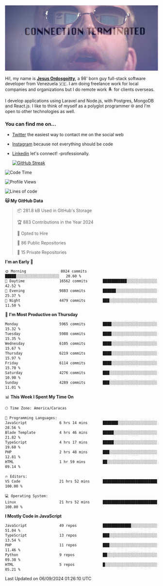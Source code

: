 ![hackers movie reference](./disconnected.jpg)

Hi!, my name is [**Jesus Ordosgoitty**](https://jodaz.dev), a 98' born guy full-stack software developer from Venezuela 🇻🇪. I am doing freelance work for local companies and organizations but I do remote work 🏝️ for clients overseas. 

I develop applications using Laravel and Node.js, with Postgres, MongoDB and React.js. I like to think of myself as a polyglot programmer 🌐 and I'm open to other technologies as well.

### You can find me on...

- [Twitter](https://twitter.com/jodaz_) the easiest way to contact me on the social web
- [Instagram](https://instagram.com/jodaz_) because not everything should be code
- [Linkedin](https://linkedin.com/in/jodaz) let's connect! -professionally.


    [![GitHub Streak](https://streak-stats.demolab.com?user=jodaz&theme=tokyonight)](https://git.io/streak-stats)

<!--START_SECTION:waka-->
![Code Time](http://img.shields.io/badge/Code%20Time-7%2C272%20hrs%2055%20mins-blue)

![Profile Views](http://img.shields.io/badge/Profile%20Views-0-blue)

![Lines of code](https://img.shields.io/badge/From%20Hello%20World%20I%27ve%20Written-82.7%20million%20lines%20of%20code-blue)

**🐱 My GitHub Data** 

> 📦 281.8 kB Used in GitHub's Storage 
 > 
> 🏆 883 Contributions in the Year 2024
 > 
> 💼 Opted to Hire
 > 
> 📜 86 Public Repositories 
 > 
> 🔑 15 Private Repositories 
 > 
**I'm an Early 🐤** 

```text
🌞 Morning                8024 commits        █████░░░░░░░░░░░░░░░░░░░░   20.60 % 
🌆 Daytime                16562 commits       ███████████░░░░░░░░░░░░░░   42.52 % 
🌃 Evening                9883 commits        ██████░░░░░░░░░░░░░░░░░░░   25.37 % 
🌙 Night                  4479 commits        ███░░░░░░░░░░░░░░░░░░░░░░   11.50 % 
```
📅 **I'm Most Productive on Thursday** 

```text
Monday                   5965 commits        ████░░░░░░░░░░░░░░░░░░░░░   15.32 % 
Tuesday                  5980 commits        ████░░░░░░░░░░░░░░░░░░░░░   15.35 % 
Wednesday                6105 commits        ████░░░░░░░░░░░░░░░░░░░░░   15.67 % 
Thursday                 6219 commits        ████░░░░░░░░░░░░░░░░░░░░░   15.97 % 
Friday                   6114 commits        ████░░░░░░░░░░░░░░░░░░░░░   15.70 % 
Saturday                 4276 commits        ███░░░░░░░░░░░░░░░░░░░░░░   10.98 % 
Sunday                   4289 commits        ███░░░░░░░░░░░░░░░░░░░░░░   11.01 % 
```


📊 **This Week I Spent My Time On** 

```text
🕑︎ Time Zone: America/Caracas

💬 Programming Languages: 
JavaScript               6 hrs 14 mins       ███████░░░░░░░░░░░░░░░░░░   28.56 % 
Blade Template           4 hrs 46 mins       █████░░░░░░░░░░░░░░░░░░░░   21.82 % 
TypeScript               4 hrs 17 mins       █████░░░░░░░░░░░░░░░░░░░░   19.60 % 
PHP                      2 hrs 48 mins       ███░░░░░░░░░░░░░░░░░░░░░░   12.81 % 
HTML                     1 hr 59 mins        ██░░░░░░░░░░░░░░░░░░░░░░░   09.14 % 

🔥 Editors: 
VS Code                  21 hrs 52 mins      █████████████████████████   100.00 % 

💻 Operating System: 
Linux                    21 hrs 52 mins      █████████████████████████   100.00 % 
```

**I Mostly Code in JavaScript** 

```text
JavaScript               49 repos            █████████████░░░░░░░░░░░░   51.04 % 
TypeScript               13 repos            ███░░░░░░░░░░░░░░░░░░░░░░   13.54 % 
PHP                      11 repos            ███░░░░░░░░░░░░░░░░░░░░░░   11.46 % 
Python                   9 repos             ██░░░░░░░░░░░░░░░░░░░░░░░   09.38 % 
HTML                     5 repos             █░░░░░░░░░░░░░░░░░░░░░░░░   05.21 % 
```




 Last Updated on 06/09/2024 01:26:10 UTC
<!--END_SECTION:waka-->
